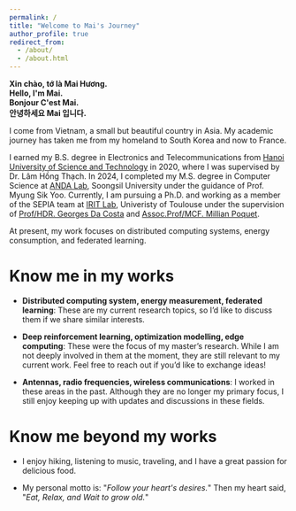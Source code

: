 ```yaml
---
permalink: /
title: "Welcome to Mai's Journey"
author_profile: true
redirect_from: 
  - /about/
  - /about.html
---
```

**Xin chào, tớ là Mai Hương.**  
**Hello, I'm Mai.**  
**Bonjour C'est Mai.**  
**안녕하세요 Mai 입니다.**

I come from Vietnam, a small but beautiful country in Asia. My academic journey has taken me from my homeland to South Korea and now to France.

I earned my B.S. degree in Electronics and Telecommunications from [Hanoi University of Science and Technology](https://hust.edu.vn/) in 2020, where I was supervised by Dr. Lâm Hồng Thạch. In 2024, I completed my M.S. degree in Computer Science at [ANDA Lab](https://anda-researchers.github.io/site/team/), Soongsil University under the guidance of Prof. Myung Sik Yoo. Currently, I am pursuing a Ph.D. and working as a member of the SEPIA team at [IRIT Lab](https://www.irit.fr/en/home/), Univeristy of Toulouse under the supervision of [Prof/HDR. Georges Da Costa](https://www.irit.fr/~Georges.Da-Costa/) and [Assoc.Prof/MCF. Millian Poquet](https://mpoquet.github.io/).

At present, my work focuses on distributed computing systems, energy consumption, and federated learning.

Know me in my works
======
- **Distributed computing system, energy measurement, federated learning**: These are my current research topics, so I’d like to discuss them if we share similar interests.

- **Deep reinforcement learning, optimization modelling, edge computing**: These were the focus of my master’s research. While I am not deeply involved in them at the moment, they are still relevant to my current work. Feel free to reach out if you’d like to exchange ideas!

- **Antennas, radio frequencies, wireless communications**: I worked in these areas in the past. Although they are no longer my primary focus, I still enjoy keeping up with updates and discussions in these fields.

Know me beyond my works
======
- I enjoy hiking, listening to music, traveling, and I have a great passion for delicious food.

- My personal motto is: "*Follow your heart's desires.*" Then my heart said, "*Eat, Relax, and Wait to grow old.*"

